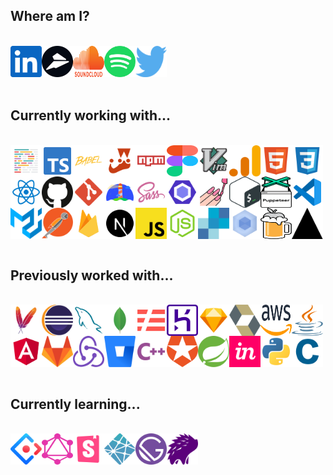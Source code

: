 <h2>Where am I?</h2><br /><div style="display: flex; flex-wrap: wrap;"><a href="https://www.linkedin.com/in/jacksonblankenship/"><img src="./assets/linkedin.svg" alt="linkedin" width="50" height="50" /></a><a href="https://flylance.com/"><img src="./assets/flylance.svg" alt="flylance" width="50" height="50" /></a><a href="https://soundcloud.com/jacksonblankenship"><img src="./assets/soundcloud.svg" alt="soundcloud" width="50" height="50" /></a><a href="https://open.spotify.com/user/1240355717?si=Vf0XhUsDRnGYHza5j5STIQ"><img src="./assets/spotify.svg" alt="spotify" width="50" height="50" /></a><a href="https://twitter.com/env_jackson"><img src="./assets/twitter.svg" alt="twitter" width="50" height="50" /></a></div><br /><h2>Currently working with...</h2><br /><div style="display: flex; flex-wrap: wrap;"><img src="./assets/prettier.svg" alt="prettier" width="50" height="50" /><img src="./assets/typescript.svg" alt="typescript" width="50" height="50" /><img src="./assets/babel.svg" alt="babel" width="50" height="50" /><img src="./assets/jest.svg" alt="jest" width="50" height="50" /><img src="./assets/npm.svg" alt="npm" width="50" height="50" /><img src="./assets/figma.svg" alt="figma" width="50" height="50" /><img src="./assets/vim.svg" alt="vim" width="50" height="50" /><img src="./assets/analytics.svg" alt="analytics" width="50" height="50" /><img src="./assets/html5.svg" alt="html5" width="50" height="50" /><img src="./assets/css3.svg" alt="css3" width="50" height="50" /><img src="./assets/reactts.svg" alt="reactts" width="50" height="50" /><img src="./assets/github.svg" alt="github" width="50" height="50" /><img src="./assets/git.svg" alt="git" width="50" height="50" /><img src="./assets/lighthouse.svg" alt="lighthouse" width="50" height="50" /><img src="./assets/sass.svg" alt="sass" width="50" height="50" /><img src="./assets/eslint.svg" alt="eslint" width="50" height="50" /><img src="./assets/styled.svg" alt="styled" width="50" height="50" /><img src="./assets/bash.svg" alt="bash" width="50" height="50" /><img src="./assets/puppeteer.svg" alt="puppeteer" width="50" height="50" /><img src="./assets/vscode.svg" alt="vscode" width="50" height="50" /><img src="./assets/material-ui.svg" alt="material-ui" width="50" height="50" /><img src="./assets/postman.svg" alt="postman" width="50" height="50" /><img src="./assets/firebase.svg" alt="firebase" width="50" height="50" /><img src="./assets/next.svg" alt="next" width="50" height="50" /><img src="./assets/javascript.svg" alt="javascript" width="50" height="50" /><img src="./assets/node.svg" alt="node" width="50" height="50" /><img src="./assets/sendgrid.svg" alt="sendgrid" width="50" height="50" /><img src="./assets/webpack.svg" alt="webpack" width="50" height="50" /><img src="./assets/homebrew.svg" alt="homebrew" width="50" height="50" /><img src="./assets/vercel.svg" alt="vercel" width="50" height="50" /></div><br /><h2>Previously worked with...</h2><br /><div style="display: flex; flex-wrap: wrap;"><img src="./assets/maven.svg" alt="maven" width="50" height="50" /><img src="./assets/eclipse.svg" alt="eclipse" width="50" height="50" /><img src="./assets/mysql.svg" alt="mysql" width="50" height="50" /><img src="./assets/mongo.svg" alt="mongo" width="50" height="50" /><img src="./assets/serverless.svg" alt="serverless" width="50" height="50" /><img src="./assets/heroku.svg" alt="heroku" width="50" height="50" /><img src="./assets/sketch.svg" alt="sketch" width="50" height="50" /><img src="./assets/hibernate.svg" alt="hibernate" width="50" height="50" /><img src="./assets/aws.svg" alt="aws" width="50" height="50" /><img src="./assets/java.svg" alt="java" width="50" height="50" /><img src="./assets/angular.svg" alt="angular" width="50" height="50" /><img src="./assets/gitlab.svg" alt="gitlab" width="50" height="50" /><img src="./assets/redux.svg" alt="redux" width="50" height="50" /><img src="./assets/bitbucket.svg" alt="bitbucket" width="50" height="50" /><img src="./assets/cpp.svg" alt="cpp" width="50" height="50" /><img src="./assets/auth0.svg" alt="auth0" width="50" height="50" /><img src="./assets/spring.svg" alt="spring" width="50" height="50" /><img src="./assets/invision.svg" alt="invision" width="50" height="50" /><img src="./assets/python.svg" alt="python" width="50" height="50" /><img src="./assets/c.svg" alt="c" width="50" height="50" /></div><br /><h2>Currently learning...</h2><br /><div style="display: flex; flex-wrap: wrap;"><img src="./assets/ant.svg" alt="ant" width="50" height="50" /><img src="./assets/graphql.svg" alt="graphql" width="50" height="50" /><img src="./assets/storybook.svg" alt="storybook" width="50" height="50" /><img src="./assets/netlify.svg" alt="netlify" width="50" height="50" /><img src="./assets/gatsby.svg" alt="gatsby" width="50" height="50" /><img src="./assets/percy.svg" alt="percy" width="50" height="50" /></div><br />